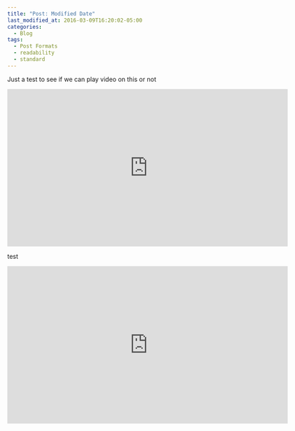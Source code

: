 ```yaml
---
title: "Post: Modified Date"
last_modified_at: 2016-03-09T16:20:02-05:00
categories:
  - Blog
tags:
  - Post Formats
  - readability
  - standard
---
```




Just a test to see if we can play video on this or not

<iframe width="640" height="360" src="https://www.youtube-nocookie.com/embed/-PVofD2A9t8?controls=0" frameborder="0" allowfullscreen></iframe>



test

<iframe width="640" height="360" src="https://youtu.be/QGKGMTGRCtQ" frameborder="0" allowfullscreen></iframe>
